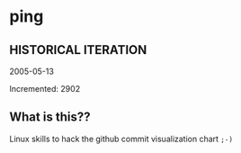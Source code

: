 # ping

## HISTORICAL ITERATION
2005-05-13

Incremented: 2902

## What is this?? 
Linux skills to hack the github commit visualization chart `;-)`
